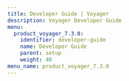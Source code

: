 ```yaml
---
title: Developer Guide | Voyager
description: Voyager Developer Guide
menu:
  product_voyager_7.3.0:
    identifier: developer-guide
    name: Developer Guide
    parent: setup
    weight: 40
menu_name: product_voyager_7.3.0
---
```


